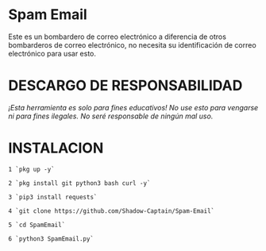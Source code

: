 # Spam Email
Este es un bombardero de correo electrónico a diferencia de otros bombarderos de correo electrónico, no necesita su identificación de correo electrónico para usar esto.

# DESCARGO DE RESPONSABILIDAD
_¡Esta herramienta es solo para fines educativos! No use esto para vengarse ni para fines ilegales.
No seré responsable de ningún mal uso._

# INSTALACION
```
1 `pkg up -y`

2 `pkg install git python3 bash curl -y`

3 `pip3 install requests`

4 `git clone https://github.com/Shadow-Captain/Spam-Email`

5 `cd SpamEmail`

6 `python3 SpamEmail.py`
```
